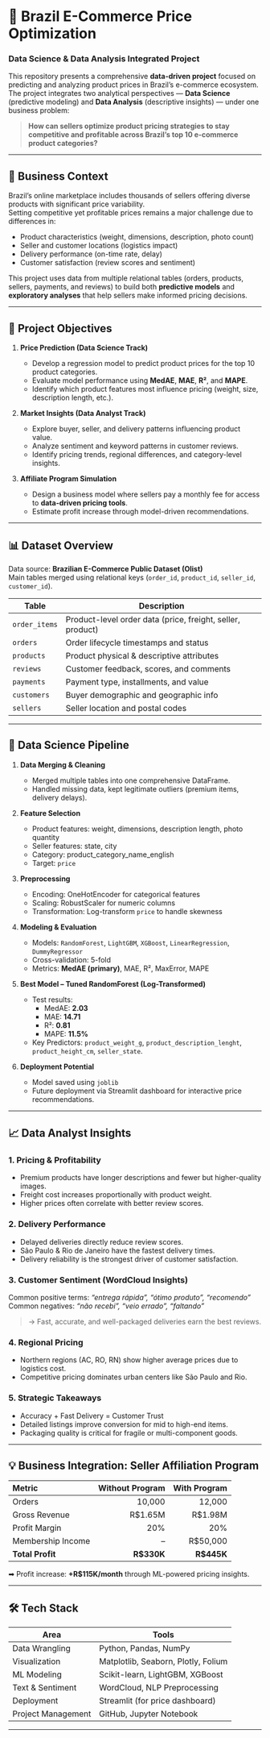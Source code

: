 # 🛒 Brazil E-Commerce Price Optimization  
### Data Science & Data Analysis Integrated Project  

This repository presents a comprehensive **data-driven project** focused on predicting and analyzing product prices in Brazil’s e-commerce ecosystem.  
The project integrates two analytical perspectives — **Data Science** (predictive modeling) and **Data Analysis** (descriptive insights) — under one business problem:  
> **How can sellers optimize product pricing strategies to stay competitive and profitable across Brazil’s top 10 e-commerce product categories?**

---

## 🎯 Business Context  

Brazil’s online marketplace includes thousands of sellers offering diverse products with significant price variability.  
Setting competitive yet profitable prices remains a major challenge due to differences in:  

- Product characteristics (weight, dimensions, description, photo count)  
- Seller and customer locations (logistics impact)  
- Delivery performance (on-time rate, delay)  
- Customer satisfaction (review scores and sentiment)  

This project uses data from multiple relational tables (orders, products, sellers, payments, and reviews) to build both **predictive models** and **exploratory analyses** that help sellers make informed pricing decisions.

---

## 🧩 Project Objectives  

1. **Price Prediction (Data Science Track)**  
   - Develop a regression model to predict product prices for the top 10 product categories.  
   - Evaluate model performance using **MedAE**, **MAE**, **R²**, and **MAPE**.  
   - Identify which product features most influence pricing (weight, size, description length, etc.).  

2. **Market Insights (Data Analyst Track)**  
   - Explore buyer, seller, and delivery patterns influencing product value.  
   - Analyze sentiment and keyword patterns in customer reviews.  
   - Identify pricing trends, regional differences, and category-level insights.  

3. **Affiliate Program Simulation**  
   - Design a business model where sellers pay a monthly fee for access to **data-driven pricing tools**.  
   - Estimate profit increase through model-driven recommendations.

---

## 📊 Dataset Overview  

Data source: **Brazilian E-Commerce Public Dataset (Olist)**  
Main tables merged using relational keys (`order_id`, `product_id`, `seller_id`, `customer_id`).

| Table | Description |
|--------|-------------|
| `order_items` | Product-level order data (price, freight, seller, product) |
| `orders` | Order lifecycle timestamps and status |
| `products` | Product physical & descriptive attributes |
| `reviews` | Customer feedback, scores, and comments |
| `payments` | Payment type, installments, and value |
| `customers` | Buyer demographic and geographic info |
| `sellers` | Seller location and postal codes |

---

## 🧠 Data Science Pipeline  

1. **Data Merging & Cleaning**  
   - Merged multiple tables into one comprehensive DataFrame.  
   - Handled missing data, kept legitimate outliers (premium items, delivery delays).  

2. **Feature Selection**  
   - Product features: weight, dimensions, description length, photo quantity  
   - Seller features: state, city  
   - Category: product_category_name_english  
   - Target: `price`  

3. **Preprocessing**  
   - Encoding: OneHotEncoder for categorical features  
   - Scaling: RobustScaler for numeric columns  
   - Transformation: Log-transform `price` to handle skewness  

4. **Modeling & Evaluation**  
   - Models: `RandomForest`, `LightGBM`, `XGBoost`, `LinearRegression`, `DummyRegressor`  
   - Cross-validation: 5-fold  
   - Metrics: **MedAE (primary)**, MAE, R², MaxError, MAPE  

5. **Best Model – Tuned RandomForest (Log-Transformed)**  
   - Test results:  
     - MedAE: **2.03**  
     - MAE: **14.71**  
     - R²: **0.81**  
     - MAPE: **11.5%**  
   - Key Predictors: `product_weight_g`, `product_description_lenght`, `product_height_cm`, `seller_state`.

6. **Deployment Potential**  
   - Model saved using `joblib`  
   - Future deployment via Streamlit dashboard for interactive price recommendations.

---

## 📈 Data Analyst Insights  

### 1. Pricing & Profitability  
- Premium products have longer descriptions and fewer but higher-quality images.  
- Freight cost increases proportionally with product weight.  
- Higher prices often correlate with better review scores.

### 2. Delivery Performance  
- Delayed deliveries directly reduce review scores.  
- São Paulo & Rio de Janeiro have the fastest delivery times.  
- Delivery reliability is the strongest driver of customer satisfaction.

### 3. Customer Sentiment (WordCloud Insights)  
Common positive terms: *“entrega rápida”, “ótimo produto”, “recomendo”*  
Common negatives: *“não recebi”, “veio errado”, “faltando”*  
> → Fast, accurate, and well-packaged deliveries earn the best reviews.

### 4. Regional Pricing  
- Northern regions (AC, RO, RN) show higher average prices due to logistics cost.  
- Competitive pricing dominates urban centers like São Paulo and Rio.  

### 5. Strategic Takeaways  
- Accuracy + Fast Delivery = Customer Trust  
- Detailed listings improve conversion for mid to high-end items.  
- Packaging quality is critical for fragile or multi-component goods.  

---

## 💡 Business Integration: Seller Affiliation Program  

| Metric | Without Program | With Program |
|:--|--:|--:|
| Orders | 10,000 | 12,000 |
| Gross Revenue | R$1.65M | R$1.98M |
| Profit Margin | 20% | 20% |
| Membership Income | – | R$50,000 |
| **Total Profit** | **R$330K** | **R$445K** |

➡ Profit increase: **+R$115K/month** through ML-powered pricing insights.

---

## 🛠️ Tech Stack  

| Area | Tools |
|------|-------|
| Data Wrangling | Python, Pandas, NumPy |
| Visualization | Matplotlib, Seaborn, Plotly, Folium |
| ML Modeling | Scikit-learn, LightGBM, XGBoost |
| Text & Sentiment | WordCloud, NLP Preprocessing |
| Deployment | Streamlit (for price dashboard) |
| Project Management | GitHub, Jupyter Notebook |

---
